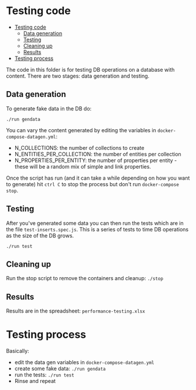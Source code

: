 # Testing code

- [Testing code](#testing-code)
  - [Data generation](#data-generation)
  - [Testing](#testing)
  - [Cleaning up](#cleaning-up)
  - [Results](#results)
- [Testing process](#testing-process)

The code in this folder is for testing DB operations on a database with content. There are two stages: data generation and testing.

## Data generation

To generate fake data in the DB do:

```
./run gendata
```

You can vary the content generated by editing the variables in `docker-compose-datagen.yml`:

-   N_COLLECTIONS: the number of collections to create
-   N_ENTITIES_PER_COLLECTION: the number of entities per collection
-   N_PROPERTIES_PER_ENTITY: the number of properties per entity - these will be a random mix of simple and link properties.

Once the script has run (and it can take a while depending on how you want to generate) hit `ctrl C` to stop the process but don't run `docker-compose stop`.

## Testing

After you've generated some data you can then run the tests which are in the file `test-inserts.spec.js`. This is a series of tests to time DB operations as the size of the DB grows.

```
./run test
```

## Cleaning up

Run the stop script to remove the containers and cleanup: `./stop`

## Results

Results are in the spreadsheet: `performance-testing.xlsx`

# Testing process

Basically:

-   edit the data gen variables in `docker-compose-datagen.yml`
-   create some fake data: `./run gendata`
-   run the tests: `./run test`
-   Rinse and repeat
